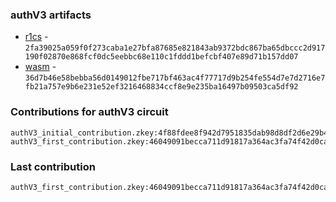 ### authV3 artifacts

- [r1cs](./contributions/authV3/authV3.r1cs) - `2fa39025a059f0f273caba1e27bfa87685e821843ab9372bdc867ba65dbccc2d917190f02870e868fcf0dc5eebbc68e110c1fddd1befcbf407e89d71b157dd07`
- [wasm](./contributions/authV3/authV3.wasm) - `36d7b46e58bebba56d0149012fbe717bf463ac4f77717d9b254fe554d7e7d2716e7fb21a757e9b6e231e52ef3216468834ccf8e9e235ba16497b09503ca5df92`

### Contributions for authV3 circuit

```
authV3_initial_contribution.zkey:4f88fdee8f942d7951835dab98d8df2d6e29b4aa8c5e19d0bec1505e342367daebbd4ceb05edd7f52712b51c922d0fbc31f23265ef93828e24934fe6708879a6
authV3_first_contribution.zkey:46049091becca711d91817a364ac3fa74f42d0ca3fc1bd0377bfc1c017ec03d490083b5f141a9794eaa800599b7da8ce4fbd5f4fa863d3101e4372051cb4d40b
```

### Last contribution
```
authV3_first_contribution.zkey:46049091becca711d91817a364ac3fa74f42d0ca3fc1bd0377bfc1c017ec03d490083b5f141a9794eaa800599b7da8ce4fbd5f4fa863d3101e4372051cb4d40b
```
